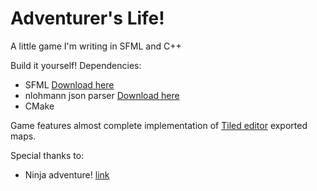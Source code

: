 # Adventurer's Life!
A little game I'm writing in SFML and C++


Build it yourself!
Dependencies:
 - SFML [Download here](https://www.sfml-dev.org/download/sfml/2.5.1/)
 - nlohmann json parser [Download here](https://github.com/nlohmann/json)
 - CMake

Game features almost complete implementation of [Tiled editor](https://www.mapeditor.org/) exported maps.

Special thanks to:
 - Ninja adventure! [link](https://pixel-boy.itch.io/ninja-adventure-asset-pack)
